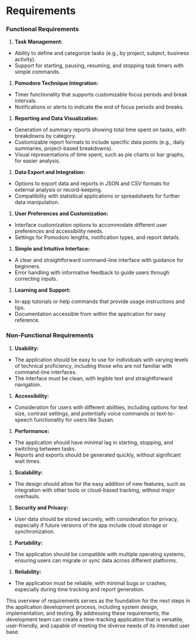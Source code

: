 # Requirements

### Functional Requirements

1. **Task Management:**

- Ability to define and categorize tasks (e.g., by project, subject, business
  activity).
- Support for starting, pausing, resuming, and stopping task timers with simple
  commands.

1. **Pomodoro Technique Integration:**

- Timer functionality that supports customizable focus periods and break
  intervals.
- Notifications or alerts to indicate the end of focus periods and breaks.

1. **Reporting and Data Visualization:**

- Generation of summary reports showing total time spent on tasks, with
  breakdowns by category.
- Customizable report formats to include specific data points (e.g., daily
  summaries, project-based breakdowns).
- Visual representations of time spent, such as pie charts or bar graphs, for
  easier analysis.

1. **Data Export and Integration:**

- Options to export data and reports in JSON and CSV formats for external
  analysis or record-keeping.
- Compatibility with statistical applications or spreadsheets for further data
  manipulation.

1. **User Preferences and Customization:**

- Interface customization options to accommodate different user preferences and
  accessibility needs.
- Settings for Pomodoro lengths, notification types, and report details.

1. **Simple and Intuitive Interface:**

- A clear and straightforward command-line interface with guidance for
  beginners.
- Error handling with informative feedback to guide users through correcting
  inputs.

1. **Learning and Support:**

- In-app tutorials or help commands that provide usage instructions and tips.
- Documentation accessible from within the application for easy reference.

### Non-Functional Requirements

1. **Usability:**

- The application should be easy to use for individuals with varying levels of
  technical proficiency, including those who are not familiar with command-line
  interfaces.
- The interface must be clean, with legible text and straightforward navigation.

1. **Accessibility:**

- Consideration for users with different abilities, including options for text
  size, contrast settings, and potentially voice commands or text-to-speech
  functionality for users like Susan.

1. **Performance:**

- The application should have minimal lag in starting, stopping, and switching
  between tasks.
- Reports and exports should be generated quickly, without significant wait
  times.

1. **Scalability:**

- The design should allow for the easy addition of new features, such as
  integration with other tools or cloud-based tracking, without major overhauls.

1. **Security and Privacy:**

- User data should be stored securely, with consideration for privacy,
  especially if future versions of the app include cloud storage or
  synchronization.

1. **Portability:**

- The application should be compatible with multiple operating systems, ensuring
  users can migrate or sync data across different platforms.

1. **Reliability:**

- The application must be reliable, with minimal bugs or crashes, especially
  during time tracking and report generation.

This overview of requirements serves as the foundation for the next steps in the
application development process, including system design, implementation, and
testing. By addressing these requirements, the development team can create a
time-tracking application that is versatile, user-friendly, and capable of
meeting the diverse needs of its intended user base.
